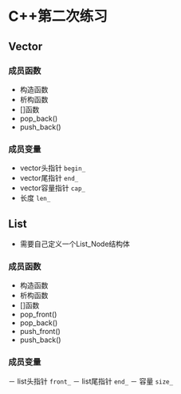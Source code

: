 # C++第二次练习
## Vector
### 成员函数
- 构造函数
- 析构函数
- []函数
- pop_back()
- push_back()

### 成员变量
- vector头指针       `begin_`
- vector尾指针       `end_`
- vector容量指针     `cap_`
- 长度              `len_`


## List
- 需要自己定义一个List_Node结构体

### 成员函数
- 构造函数
- 析构函数
- []函数
- pop_front()
- pop_back()
- push_front()
- push_back()

### 成员变量
－ list头指针       `front_`
－ list尾指针       `end_`
－ 容量             `size_`
